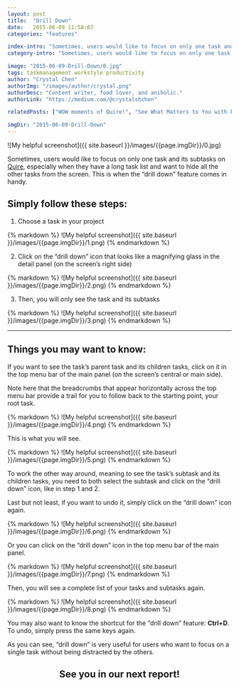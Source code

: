 ```yaml
---
layout: post
title:  "Drill Down"
date:   2015-06-09 11:58:07
categories: "features"

index-intro: "Sometimes, users would like to focus on only one task and its subtasks on Quire, especially when they have a long task list and want to hide all the other tasks from the screen. This is when the “drill down” feature comes in handy."
category-intro: "Sometimes, users would like to focus on only one task and its subtasks on Quire, especially when they have a long task list and..."

image: "2015-06-09-Drill-Down/0.jpg"
tags: taskmanagement workstyle productivity
author: "Crystal Chen"
authorImg: "/images/author/crystal.png"
authorDesc: "Content writer, food lover, and aniholic."
authorLink: "https://medium.com/@crystalshchen"

relatedPosts: ["WOW moments of Quire!", "See What Matters to You with Filter"]

imgDir: "2015-06-09-Drill-Down"
---
```



![My helpful screenshot]({{ site.baseurl }}/images/{{page.imgDir}}/0.jpg)

Sometimes, users would like to focus on only one task and its subtasks on [Quire](https://quire.io/), especially when they have a long task list and want to hide all the other tasks from the screen. This is when the “drill down” feature comes in handy.

## Simply follow these steps:

1. Choose a task in your project

<div style="max-width: 700px; max-height: 497px; margin: 0 auto;">
{% markdown %}
![My helpful screenshot]({{ site.baseurl }}/images/{{page.imgDir}}/1.png)
{% endmarkdown %}
</div>

2. Click on the “drill down” icon that looks like a magnifying glass in the detail panel (on the screen’s right side)

<div style="max-width: 557px; max-height: 358px; margin: 0 auto;">
{% markdown %}
![My helpful screenshot]({{ site.baseurl }}/images/{{page.imgDir}}/2.png)
{% endmarkdown %}
</div>

3. Then, you will only see the task and its subtasks

<div style="max-width: 700px; max-height: 339px; margin: 0 auto;">
{% markdown %}
![My helpful screenshot]({{ site.baseurl }}/images/{{page.imgDir}}/3.png)
{% endmarkdown %}
</div>

---

## Things you may want to know:

If you want to see the task’s parent task and its children tasks, click on it in the top menu bar of the main panel (on the screen’s central or main side).

Note here that the breadcrumbs that appear horizontally across the top menu bar provide a trail for you to follow back to the starting point, your root task.

<div style="max-width: 700px; max-height: 339px; margin: 0 auto;">
{% markdown %}
![My helpful screenshot]({{ site.baseurl }}/images/{{page.imgDir}}/4.png)
{% endmarkdown %}
</div>

This is what you will see.

<div style="max-width: 700px; max-height: 324px; margin: 0 auto;">
{% markdown %}
![My helpful screenshot]({{ site.baseurl }}/images/{{page.imgDir}}/5.png)
{% endmarkdown %}
</div>

To work the other way around, meaning to see the task’s subtask and its children tasks, you need to both select the subtask and click on the “drill down” icon, like in step 1 and 2.

Last but not least, if you want to undo it, simply click on the “drill down” icon again.

<div style="max-width: 559px; max-height: 362px; margin: 0 auto;">
{% markdown %}
![My helpful screenshot]({{ site.baseurl }}/images/{{page.imgDir}}/6.png)
{% endmarkdown %}
</div>

Or you can click on the “drill down” icon in the top menu bar of the main panel.

<div style="max-width: 700px; max-height: 301px; margin: 0 auto;">
{% markdown %}
![My helpful screenshot]({{ site.baseurl }}/images/{{page.imgDir}}/7.png)
{% endmarkdown %}
</div>

Then, you will see a complete list of your tasks and subtasks again.

<div style="max-width: 700px; max-height: 535px; margin: 0 auto;">
{% markdown %}
![My helpful screenshot]({{ site.baseurl }}/images/{{page.imgDir}}/8.png)
{% endmarkdown %}
</div>

You may also want to know the shortcut for the “drill down” feature: **Ctrl+D**. To undo, simply press the same keys again.

As you can see, “drill down” is very useful for users who want to focus on a single task without being distracted by the others.

## <div style="text-align:center;">See you in our next report!<div>

[jekyll]:      http://jekyllrb.com
[jekyll-gh]:   https://github.com/jekyll/jekyll
[jekyll-help]: https://github.com/jekyll/jekyll-help
